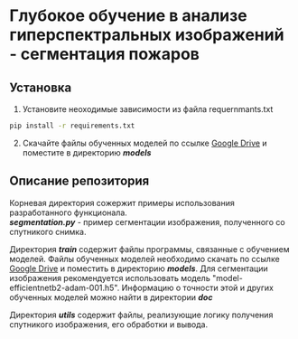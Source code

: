 # Глубокое обучение в анализе гиперспектральных изображений - сегментация пожаров
## Установка
1. Установите неоходимые зависимости из файла requernmants.txt
```bash
pip install -r requirements.txt
```
2. Скачайте файлы обученных моделей по ссылке [Google Drive](https://drive.google.com/drive/folders/1QcJIFJjenfI00Y8Z7DHgiJ03xUzYY7kA?usp=sharing) и поместите в директорию ***models*** 
## Описание репозитория
Корневая директория сожержит примеры использования разработанного функционала.  
***segmentation.py*** - пример сегментации изображения, полученного со спутникого снимка.
  
Директория ***train*** содержит файлы программы, связанные с обучением моделей. 
Файлы обученных моделей необходимо скачать по ссылке [Google Drive](https://drive.google.com/drive/folders/1QcJIFJjenfI00Y8Z7DHgiJ03xUzYY7kA?usp=sharing) и поместить в директорию ***models***. Для сегментации изображения рекомендуется использовать модель "model-efficientnetb2-adam-001.h5". Информацию о точности этой и других обученных моделей можно найти в директории ***doc***
  
Директория ***utils*** содержит файлы, реализующие логику получения спутникого изображения, его обработки и вывода.
